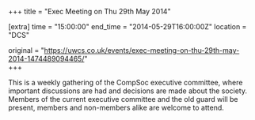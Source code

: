 +++
title = "Exec Meeting on Thu 29th May 2014"

[extra]
time = "15:00:00"
end_time = "2014-05-29T16:00:00Z"
location = "DCS"

original = "https://uwcs.co.uk/events/exec-meeting-on-thu-29th-may-2014-1474489094465/"    
+++

This is a weekly gathering of the CompSoc executive committee, where important discussions are had and decisions are made about the society. Members of the current executive committee and the old guard will be present, members and non-members alike are welcome to attend.

